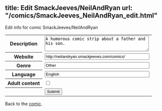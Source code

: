 title: Edit SmackJeeves/NeilAndRyan
url: "/comics/SmackJeeves_NeilAndRyan_edit.html"
---
Edit info for comic SmackJeeves/NeilAndRyan

<form name="comic" action="http://gaepostmail.appspot.com/comic/" method="post">
<table class="comicinfo">
<tr>
<th>Description</th><td><textarea name="description" cols="40" rows="3">A humorous comic strip about a father and his son.</textarea></td>
</tr>
<tr>
<th>Website</th><td><input type="text" name="url" value="http://neilandryan.smackjeeves.com/comics/" size="40"/></td>
</tr>
<tr>
<th>Genre</th><td><input type="text" name="genre" value="Other" size="40"/></td>
</tr>
<tr>
<th>Language</th><td><input type="text" name="language" value="English" size="40"/></td>
</tr>
<tr>
<th>Adult content</th><td><input type="checkbox" name="adult" value="adult" /></td>
</tr>
<tr>
<th></th><td>
<input type="hidden" name="comic" value="SmackJeeves_NeilAndRyan" />
<input type="submit" name="submit" value="Submit" />
</td>
</tr>
</table>
</form>

Back to the [comic](SmackJeeves_NeilAndRyan.html).
